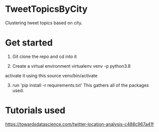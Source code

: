 # TweetTopicsByCity
Clustering tweet topics based on city.


# Get started
1. Git clone the repo and cd into it

2. Create a virtual environment
virtualenv venv -p python3.8

activate it using this
source venv/bin/activate

3. run 'pip install -r requirements.txt' This gathers all of the packages used.







# Tutorials used
https://towardsdatascience.com/twitter-location-analysis-c488c967a41f
